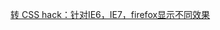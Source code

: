 [转 CSS hack：针对IE6，IE7，firefox显示不同效果 ](http://www.cnblogs.com/wschacker/archive/2008/01/21/1047328.html)